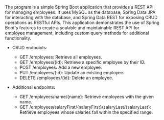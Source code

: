 The program is a simple Spring Boot application that provides a REST API for managing employees. It uses MySQL as the database, Spring Data JPA for interacting with the database, and Spring Data REST for exposing CRUD operations as RESTful APIs. This application demonstrates the use of Spring Boot's features to create a scalable and maintainable REST API for employee management, including custom query methods for additional functionality.  
* CRUD endpoints:  
    * GET /employees: Retrieve all employees.
    * GET /employees/{id}: Retrieve a specific employee by their ID.
    * POST /employees: Add a new employee.
    * PUT /employees/{id}: Update an existing employee.
    * DELETE /employees/{id}: Delete an employee.
  
* Additional endpoints:
    * GET /employees/name/{name}: Retrieve employees with the given name.
    * GET /employees/salaryFirst/{salaryFirst}/salaryLast/{salaryLast}: Retrieve employees whose salaries fall within the specified range.
  
